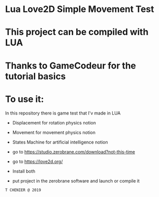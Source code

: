 # Lua Love2D Simple Movement Test

# This project can be compiled with LUA
# Thanks to GameCodeur for the tutorial basics

# To use it:

In this repository there is game test that I'v made in LUA
- Displacement for rotation physics notion
- Movement for movement physics notion
- States Machine for artificial intelligence notion



- go to https://studio.zerobrane.com/download?not-this-time
- go to https://love2d.org/
- Install both
- put project in the zerobrane software and launch or compile it

`T CHENIER @ 2019`
